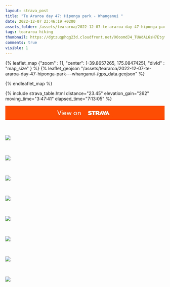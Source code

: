 ```yaml
---
layout: strava_post
title: "Te Araroa day 47: Hiponga park - Whanganui "
date: 2022-12-07 23:46:19 +0200
assets_folder: /assets/teararoa/2022-12-07-te-araroa-day-47-hiponga-park---whanganui-
tags: teararoa hiking
thumbnail: https://dgtzuqphqg23d.cloudfront.net/X0oomdJ4_TUWdAL6sH7EtgtKeJI9cSPVZvvmbpImn8w-1024x768.jpg
comments: true
visible: 1
---
```



{% leaflet_map {"zoom" : 11,
                  "center": [-39.8657265, 175.0847425],
                 "divId" : "map_size" } %}
    {% leaflet_geojson "/assets/teararoa/2022-12-07-te-araroa-day-47-hiponga-park---whanganui-/gps_data.geojson" %}

{% endleaflet_map %}





{% include strava_table.html distance="23.45" elevation_gain="262" moving_time="3:47:41" elapsed_time="7:13:05" %}

[![](/assets/strava.jpg)](https://www.strava.com/activities/8222175366)


<br />

![](https://dgtzuqphqg23d.cloudfront.net/X0oomdJ4_TUWdAL6sH7EtgtKeJI9cSPVZvvmbpImn8w-1024x768.jpg)


<br />

![](https://dgtzuqphqg23d.cloudfront.net/Vt__Q4Zf8NV_s6cW829Ij-v7V8slFk9p1uwanHTyJcw-1024x768.jpg)


<br />

![](https://dgtzuqphqg23d.cloudfront.net/Jw5TVMkz53NrRjtZ9IYExuslGoZdTcZJqs-SRcdl-hw-1024x768.jpg)


<br />

![](https://dgtzuqphqg23d.cloudfront.net/QqZf06iYyBj8rqccSCGcd7UFaFHJqIqbp-IdOqCpNag-1024x767.jpg)


<br />

![](https://dgtzuqphqg23d.cloudfront.net/K1DrrtC3KG94czqu3d3fwKLrbNUFuB6W-zh1SypIwy0-1024x768.jpg)


<br />

![](https://dgtzuqphqg23d.cloudfront.net/eoXM6rnGwHhsC1zgIwvIdsb2HOMqxR9SCXu2L3D2v7U-1024x768.jpg)


<br />

![](https://dgtzuqphqg23d.cloudfront.net/ridmPoy6AdavydXsqMD8viHmYqVMmKcMoB-HvSBz08M-768x1024.jpg)


<br />

![](https://dgtzuqphqg23d.cloudfront.net/dqLUqcqv3H1cm6aSssTE_3HxBKcS9psCmw9lNebGtv4-768x1024.jpg)

